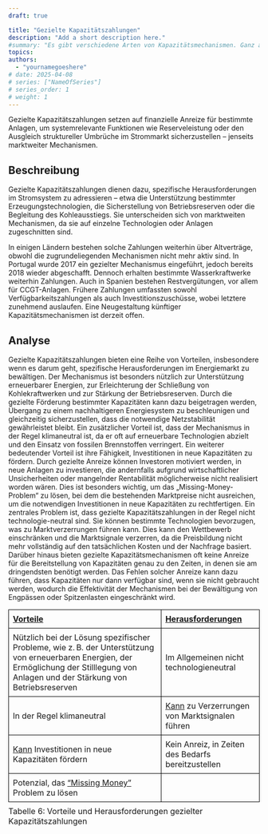 ```yaml
---
draft: true

title: "Gezielte Kapazitätszahlungen"
description: "Add a short description here."
#summary: "Es gibt verschiedene Arten von Kapazitätsmechanismen. Ganz allgemein kann man zwischen Gezielten und Marktweiten, sowie zwischen Volumen- & Preisbasierten Mechanismen unterscheiden. Diese werden in diesem Abschnitt detaillierter vorgestellt."
topics: 
authors:
  - "yournamegoeshere"
# date: 2025-04-08
# series: ["NameOfSeries"]
# series_order: 1
# weight: 1
---
```

Gezielte Kapazitätszahlungen setzen auf finanzielle Anreize für bestimmte Anlagen, um systemrelevante Funktionen wie Reserveleistung oder den Ausgleich struktureller Umbrüche im Strommarkt sicherzustellen – jenseits marktweiter Mechanismen.

## Beschreibung
Gezielte Kapazitätszahlungen dienen dazu, spezifische Herausforderungen im Stromsystem zu adressieren – etwa die Unterstützung bestimmter Erzeugungstechnologien, die Sicherstellung von Betriebsreserven oder die Begleitung des Kohleausstiegs. Sie unterscheiden sich von marktweiten Mechanismen, da sie auf einzelne Technologien oder Anlagen zugeschnitten sind.

In einigen Ländern bestehen solche Zahlungen weiterhin über Altverträge, obwohl die zugrundeliegenden Mechanismen nicht mehr aktiv sind. In Portugal wurde 2017 ein gezielter Mechanismus eingeführt, jedoch bereits 2018 wieder abgeschafft. Dennoch erhalten bestimmte Wasserkraftwerke weiterhin Zahlungen.
Auch in Spanien bestehen Restvergütungen, vor allem für CCGT-Anlagen. Frühere Zahlungen umfassten sowohl Verfügbarkeitszahlungen als auch Investitionszuschüsse, wobei letztere zunehmend auslaufen. Eine Neugestaltung künftiger Kapazitätsmechanismen ist derzeit offen.

## Analyse
Gezielte Kapazitätszahlungen bieten eine Reihe von Vorteilen, insbesondere wenn es darum geht, spezifische Herausforderungen im Energiemarkt zu bewältigen. Der Mechanismus ist besonders nützlich zur Unterstützung erneuerbarer Energien, zur Erleichterung der Schließung von Kohlekraftwerken und zur Stärkung der Betriebsreserven. Durch die gezielte Förderung bestimmter Kapazitäten kann dazu beigetragen werden, Übergang zu einem nachhaltigeren Energiesystem zu beschleunigen und gleichzeitig sicherzustellen, dass die notwendige Netzstabilität gewährleistet bleibt. Ein zusätzlicher Vorteil ist, dass der Mechanismus in der Regel klimaneutral ist, da er oft auf erneuerbare Technologien abzielt und den Einsatz von fossilen Brennstoffen verringert. Ein weiterer bedeutender Vorteil ist ihre Fähigkeit, Investitionen in neue Kapazitäten zu fördern. Durch gezielte Anreize können Investoren motiviert werden, in neue Anlagen zu investieren, die andernfalls aufgrund wirtschaftlicher Unsicherheiten oder mangelnder Rentabilität möglicherweise nicht realisiert worden wären. Dies ist besonders wichtig, um das „Missing-Money-Problem“ zu lösen, bei dem die bestehenden Marktpreise nicht ausreichen, um die notwendigen Investitionen in neue Kapazitäten zu rechtfertigen.
Ein zentrales Problem ist, dass gezielte Kapazitätszahlungen in der Regel nicht technologie-neutral sind. Sie können bestimmte Technologien bevorzugen, was zu Marktverzerrungen führen kann. Dies kann den Wettbewerb einschränken und die Marktsignale verzerren, da die Preisbildung nicht mehr vollständig auf den tatsächlichen Kosten und der Nachfrage basiert. Darüber hinaus bieten gezielte Kapazitätsmechanismen oft keine Anreize für die Bereitstellung von Kapazitäten genau zu den Zeiten, in denen sie am dringendsten benötigt werden. Das Fehlen solcher Anreize kann dazu führen, dass Kapazitäten nur dann verfügbar sind, wenn sie nicht gebraucht werden, wodurch die Effektivität der Mechanismen bei der Bewältigung von Engpässen oder Spitzenlasten eingeschränkt wird.

<table style="border-collapse: collapse; width: 100%;">
  <thead>
    <tr>
      <th style="text-align:left; border: 1px solid black; padding: 8px;"><u>Vorteile</u></th>
      <th style="text-align:left; border: 1px solid black; padding: 8px;"><u>Herausforderungen</u></th>
    </tr>
  </thead>
  <tbody>
    <tr>
      <td style="border: 1px solid black; padding: 8px;">
        Nützlich bei der Lösung spezifischer Probleme, wie z. B. der Unterstützung von erneuerbaren Energien, der Ermöglichung der Stilllegung von Anlagen und der Stärkung von Betriebsreserven
      </td>
      <td style="border: 1px solid black; padding: 8px;">
        Im Allgemeinen nicht technologieneutral
      </td>
    </tr>
    <tr>
      <td style="border: 1px solid black; padding: 8px;">
        In der Regel klimaneutral
      </td>
      <td style="border: 1px solid black; padding: 8px;">
        <u>Kann</u> zu Verzerrungen von Marktsignalen führen
      </td>
    </tr>
    <tr>
      <td style="border: 1px solid black; padding: 8px;">
        <u>Kann</u> Investitionen in neue Kapazitäten fördern
      </td>
      <td style="border: 1px solid black; padding: 8px;">
        Kein Anreiz, in Zeiten des Bedarfs bereitzustellen
      </td>
    </tr>
    <tr>
      <td style="border: 1px solid black; padding: 8px;">
        Potenzial, das <u>“Missing Money”</u> Problem zu lösen
      </td>
      <td style="border: 1px solid black; padding: 8px;"></td>
    </tr>
  </tbody>
  <caption style="caption-side: bottom; text-align: left; padding-top: 8px;">
    Tabelle 6: Vorteile und Herausforderungen gezielter Kapazitätszahlungen
  </caption>
</table>
